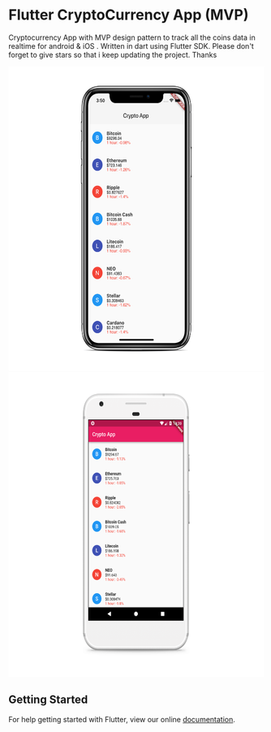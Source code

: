 # Flutter CryptoCurrency App (MVP)

Cryptocurrency App with MVP design pattern to track all the coins data in realtime for android & iOS . Written in dart using Flutter SDK.
Please don't forget to give stars so that i keep updating the project. Thanks

<img src="iphone.png" height="600em" /><img src="android.png" height="600em" />

## Getting Started

For help getting started with Flutter, view our online
[documentation](https://flutter.io/).
